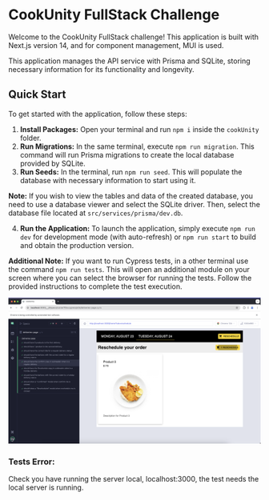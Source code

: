 # CookUnity FullStack Challenge

Welcome to the CookUnity FullStack challenge! This application is built with Next.js version 14, and for component management, MUI is used.

This application manages the API service with Prisma and SQLite, storing necessary information for its functionality and longevity.

## Quick Start

To get started with the application, follow these steps:

1. **Install Packages:** Open your terminal and run `npm i` inside the `cookUnity` folder.
2. **Run Migrations:** In the same terminal, execute `npm run migration`. This command will run Prisma migrations to create the local database provided by SQLite.
3. **Run Seeds:** In the terminal, run `npm run seed`. This will populate the database with necessary information to start using it.

**Note:** If you wish to view the tables and data of the created database, you need to use a database viewer and select the SQLite driver. Then, select the database file located at `src/services/prisma/dev.db`.

4. **Run the Application:** To launch the application, simply execute `npm run dev` for development mode (with auto-refresh) or `npm run start` to build and obtain the production version.

**Additional Note:** If you want to run Cypress tests, in a other terminal use the command `npm run tests`. This will open an additional module on your screen where you can select the browser for running the tests. Follow the provided instructions to complete the test execution.


![CookUnityChallengeTestsPassed.png](cypress%2Fscreenshots%2FCookUnityChallengeTestsPassed.png)


### **Tests Error:**
Check you have running the server local, localhost:3000, the test needs the local server is running. 